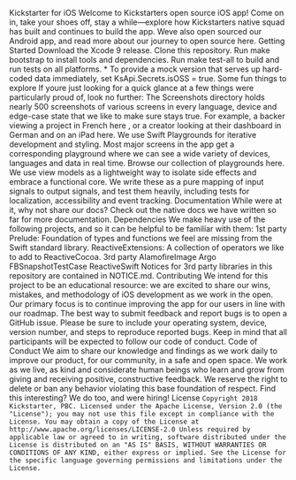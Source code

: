 Kickstarter for iOS Welcome to Kickstarters open source iOS app! Come on in, take your shoes off, stay a while—explore how Kickstarters native squad has built and continues to build the app. Weve also open sourced our Android app, and read more about our journey to open source here. Getting Started Download the Xcode 9 release. Clone this repository. Run make bootstrap to install tools and dependencies. Run make test-all to build and run tests on all platforms. * To provide a mock version that serves up hard-coded data immediately, set KsApi.Secrets.isOSS = true. Some fun things to explore If youre just looking for a quick glance at a few things were particularly proud of, look no further: The Screenshots directory holds nearly 500 screenshots of various screens in every language, device and edge-case state that we like to make sure stays true. For example, a backer viewing a project in French here , or a creator looking at their dashboard in German and on an iPad here. We use Swift Playgrounds for iterative development and styling. Most major screens in the app get a corresponding playground where we can see a wide variety of devices, languages and data in real time. Browse our collection of playgrounds here. We use view models as a lightweight way to isolate side effects and embrace a functional core. We write these as a pure mapping of input signals to output signals, and test them heavily, including tests for localization, accessibility and event tracking. Documentation While were at it, why not share our docs? Check out the native docs we have written so far for more documentation. Dependencies We make heavy use of the following projects, and so it can be helpful to be familiar with them: 1st party Prelude: Foundation of types and functions we feel are missing from the Swift standard library. ReactiveExtensions: A collection of operators we like to add to ReactiveCocoa. 3rd party AlamofireImage Argo FBSnapshotTestCase ReactiveSwift Notices for 3rd party libraries in this repository are contained in NOTICE.md. Contributing We intend for this project to be an educational resource: we are excited to share our wins, mistakes, and methodology of iOS development as we work in the open. Our primary focus is to continue improving the app for our users in line with our roadmap. The best way to submit feedback and report bugs is to open a GitHub issue. Please be sure to include your operating system, device, version number, and steps to reproduce reported bugs. Keep in mind that all participants will be expected to follow our code of conduct. Code of Conduct We aim to share our knowledge and findings as we work daily to improve our product, for our community, in a safe and open space. We work as we live, as kind and considerate human beings who learn and grow from giving and receiving positive, constructive feedback. We reserve the right to delete or ban any behavior violating this base foundation of respect. Find this interesting? We do too, and were hiring! License ``` Copyright 2018 Kickstarter, PBC. Licensed under the Apache License, Version 2.0 (the "License"); you may not use this file except in compliance with the License. You may obtain a copy of the License at http://www.apache.org/licenses/LICENSE-2.0 Unless required by applicable law or agreed to in writing, software distributed under the License is distributed on an "AS IS" BASIS, WITHOUT WARRANTIES OR CONDITIONS OF ANY KIND, either express or implied. See the License for the specific language governing permissions and limitations under the License. ```